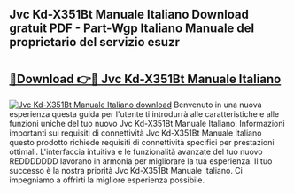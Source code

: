 ## Jvc Kd-X351Bt Manuale Italiano Download gratuit PDF - Part-Wgp Italiano Manuale del proprietario del servizio esuzr

# <h2><a href="http://dfg8m4k.blite.top/?on=Jvc+Kd-X351Bt+Manuale+Italiano">🔗Download 👉🔴 Jvc Kd-X351Bt Manuale Italiano</a></h2>

[![Jvc Kd-X351Bt Manuale Italiano download](https://i.imgur.com/lujVjoI.png)](http://dfg8m4k.blite.top/?on=Jvc+Kd-X351Bt+Manuale+Italiano)
Benvenuto in una nuova esperienza questa guida per l'utente ti introdurrà alle caratteristiche e alle funzioni uniche del tuo nuovo Jvc Kd-X351Bt Manuale Italiano. Informazioni importanti sui requisiti di connettività Jvc Kd-X351Bt Manuale Italiano questo prodotto richiede requisiti di connettività specifici per prestazioni ottimali. L'interfaccia intuitiva e le funzionalità avanzate del tuo nuovo REDDDDDDD lavorano in armonia per migliorare la tua esperienza. Il tuo successo è la nostra priorità Jvc Kd-X351Bt Manuale Italiano. Ci impegniamo a offrirti la migliore esperienza possibile.

